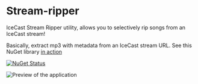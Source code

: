 # Stream-ripper

IceCast Stream Ripper utility, allows you to selectively rip songs from an IceCast stream!

Basically, extract mp3 with metadata from an IceCast stream URL. See this NuGet library [in action](https://stream-subscription-ui.herokuapp.com/#/about)

[![NuGet Status](https://img.shields.io/nuget/v/StreamRipper.svg)](https://www.nuget.org/packages/StreamRipper/)

![Preview of the application](https://i.imgur.com/nQEVSyZ.png)
